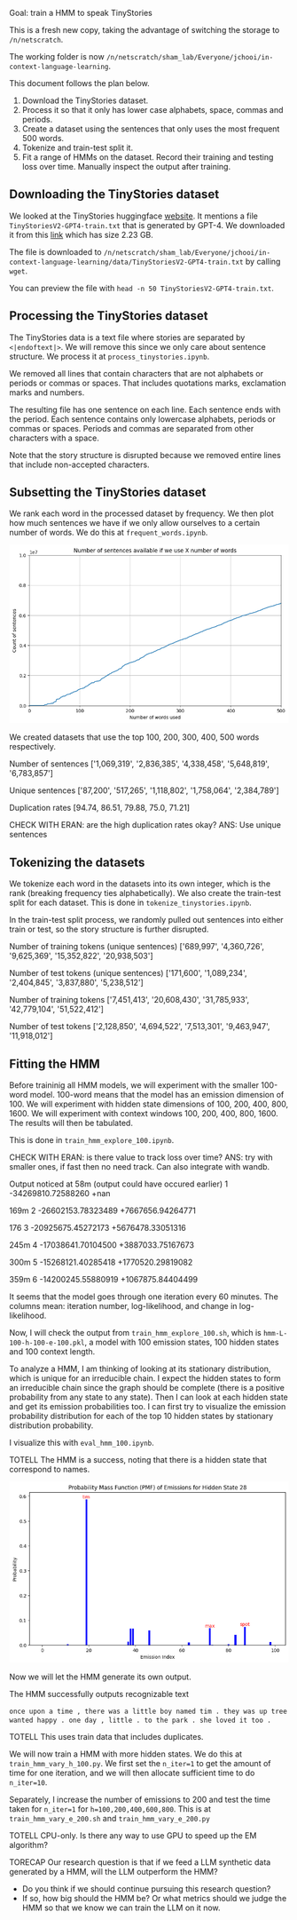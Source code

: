Goal: train a HMM to speak TinyStories

This is a fresh new copy, taking the advantage of switching the storage to `/n/netscratch`.

The working folder is now `/n/netscratch/sham_lab/Everyone/jchooi/in-context-language-learning`.

This document follows the plan below.
1. Download the TinyStories dataset.
2. Process it so that it only has lower case alphabets, space, commas and periods.
3. Create a dataset using the sentences that only uses the most frequent 500 words.
4. Tokenize and train-test split it.
5. Fit a range of HMMs on the dataset. Record their training and testing loss over time. Manually inspect the output after training.

## Downloading the TinyStories dataset

We looked at the TinyStories huggingface [website](https://huggingface.co/datasets/roneneldan/TinyStories). It mentions a file `TinyStoriesV2-GPT4-train.txt` that is generated by GPT-4. We downloaded it from this [link](https://huggingface.co/datasets/roneneldan/TinyStories/resolve/main/TinyStoriesV2-GPT4-train.txt?download=true) which has size 2.23 GB.

The file is downloaded to `/n/netscratch/sham_lab/Everyone/jchooi/in-context-language-learning/data/TinyStoriesV2-GPT4-train.txt` by calling `wget`.

You can preview the file with `head -n 50 TinyStoriesV2-GPT4-train.txt`.

## Processing the TinyStories dataset

The TinyStories data is a text file where stories are separated by `<|endoftext|>`. We will remove this since we only care about sentence structure. We process it at `process_tinystories.ipynb`.

We removed all lines that contain characters that are not alphabets or periods or commas or spaces. That includes quotations marks, exclamation marks and numbers.

The resulting file has one sentence on each line. Each sentence ends with the period. Each sentence contains only lowercase alphabets, periods or commas or spaces. Periods and commas are separated from other characters with a space.

Note that the story structure is disrupted because we removed entire lines that include non-accepted characters.

## Subsetting the TinyStories dataset

We rank each word in the processed dataset by frequency. We then plot how much sentences we have if we only allow ourselves to a certain number of words. We do this at `frequent_words.ipynb`.

![](img/count-sentence-vs-words-used.png)

We created datasets that use the top 100, 200, 300, 400, 500 words respectively.

Number of sentences
['1,069,319', '2,836,385', '4,338,458', '5,648,819', '6,783,857']

Unique sentences
['87,200', '517,265', '1,118,802', '1,758,064', '2,384,789']

Duplication rates
[94.74, 86.51, 79.88, 75.0, 71.21]

CHECK WITH ERAN: are the high duplication rates okay?
ANS: Use unique sentences

## Tokenizing the datasets

We tokenize each word in the datasets into its own integer, which is the rank (breaking frequency ties alphabetically). We also create the train-test split for each dataset. This is done in `tokenize_tinystories.ipynb`.

In the train-test split process, we randomly pulled out sentences into either train or test, so the story structure is further disrupted.

Number of training tokens (unique sentences)
['689,997', '4,360,726', '9,625,369', '15,352,822', '20,938,503']

Number of test tokens (unique sentences)
['171,600', '1,089,234', '2,404,845', '3,837,880', '5,238,512']


Number of training tokens
['7,451,413', '20,608,430', '31,785,933', '42,779,104', '51,522,412']

Number of test tokens
['2,128,850', '4,694,522', '7,513,301', '9,463,947', '11,918,012']

## Fitting the HMM

Before traininig all HMM models, we will experiment with the smaller 100-word model. 100-word means that the model has an emission dimension of 100. We will experiment with hidden state dimensions of 100, 200, 400, 800, 1600. We will experiment with context windows 100, 200, 400, 800, 1600. The results will then be tabulated.

This is done in `train_hmm_explore_100.ipynb`.

CHECK WITH ERAN: is there value to track loss over time?
ANS: try with smaller ones, if fast then no need track. Can also integrate with wandb.

Output noticed at 58m (output could have occured earlier)
1 -34269810.72588260             +nan

169m
2 -26602153.78323489 +7667656.94264771

176
3 -20925675.45272173 +5676478.33051316

245m
4 -17038641.70104500 +3887033.75167673

300m
5 -15268121.40285418 +1770520.29819082

359m
6 -14200245.55880919 +1067875.84404499


It seems that the model goes through one iteration every 60 minutes. The columns mean: iteration number, log-likelihood, and change in log-likelihood.

Now, I will check the output from `train_hmm_explore_100.sh`, which is `hmm-L-100-h-100-e-100.pkl`, a model with 100 emission states, 100 hidden states and 100 context length.

To analyze a HMM, I am thinking of looking at its stationary distribution, which is unique for an irreducible chain. I expect the hidden states to form an irreducible chain since the graph should be complete (there is a positive probability from any state to any state). Then I can look at each hidden state and get its emission probabilities too. I can first try to visualize the emission probability distribution for each of the top 10 hidden states by stationary distribution probability.

I visualize this with `eval_hmm_100.ipynb`.

TOTELL
The HMM is a success, noting that there is a hidden state that correspond to names.

![](tim-max-spot.png)

Now we will let the HMM generate its own output.

The HMM successfully outputs recognizable text
```
once upon a time , there was a little boy named tim . they was up tree wanted happy . one day , little . to the park . she loved it too .
```

TOTELL
This uses train data that includes duplicates.

We will now train a HMM with more hidden states. We do this at `train_hmm_vary_h_100.py`. We first set the `n_iter=1` to get the amount of time for one iteration, and we will then allocate sufficient time to do `n_iter=10`.

Separately, I increase the number of emissions to 200 and test the time taken for `n_iter=1` for `h=100,200,400,600,800`. This is at `train_hmm_vary_e_200.sh` and `train_hmm_vary_e_200.py`

TOTELL
CPU-only. Is there any way to use GPU to speed up the EM algorithm?

TORECAP
Our research question is that if we feed a LLM synthetic data generated by a HMM, will the LLM outperform the HMM?
- Do you think if we should continue pursuing this research question?
- If so, how big should the HMM be? Or what metrics should we judge the HMM so that we know we can train the LLM on it now.